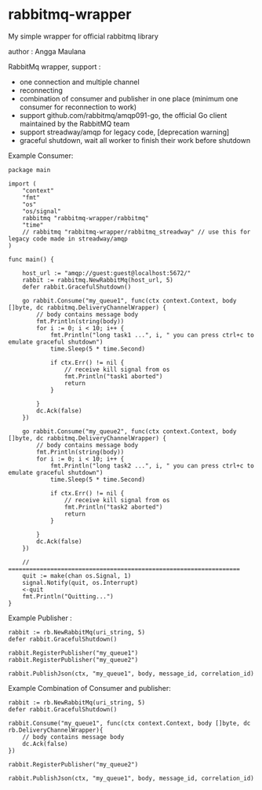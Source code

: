 # rabbitmq-wrapper
My simple wrapper for official rabbitmq library


author : Angga Maulana

RabbitMq wrapper, support  :
- one connection and multiple channel
- reconnecting
- combination of consumer and publisher in one place (minimum one consumer for reconnection to work)
- support github.com/rabbitmq/amqp091-go, the official Go client maintained by the RabbitMQ team 
- support streadway/amqp for legacy code, [deprecation warning]
- graceful shutdown, wait all worker to finish their work before shutdown



Example Consumer:

	package main

	import (
		"context"
		"fmt"
		"os"
		"os/signal"
		rabbitmq "rabbitmq-wrapper/rabbitmq"
		"time"
		// rabbitmq "rabbitmq-wrapper/rabbitmq_streadway" // use this for legacy code made in streadway/amqp
	)

	func main() {

		host_url := "amqp://guest:guest@localhost:5672/"
		rabbit := rabbitmq.NewRabbitMq(host_url, 5)
		defer rabbit.GracefulShutdown()

		go rabbit.Consume("my_queue1", func(ctx context.Context, body []byte, dc rabbitmq.DeliveryChannelWrapper) {
			// body contains message body
			fmt.Println(string(body))
			for i := 0; i < 10; i++ {
				fmt.Println("long task1 ...", i, " you can press ctrl+c to emulate graceful shutdown")
				time.Sleep(5 * time.Second)

				if ctx.Err() != nil {
					// receive kill signal from os
					fmt.Println("task1 aborted")
					return
				}

			}
			dc.Ack(false)
		})

		go rabbit.Consume("my_queue2", func(ctx context.Context, body []byte, dc rabbitmq.DeliveryChannelWrapper) {
			// body contains message body
			fmt.Println(string(body))
			for i := 0; i < 10; i++ {
				fmt.Println("long task2 ...", i, " you can press ctrl+c to emulate graceful shutdown")
				time.Sleep(5 * time.Second)

				if ctx.Err() != nil {
					// receive kill signal from os
					fmt.Println("task2 aborted")
					return
				}

			}
			dc.Ack(false)
		})

		// ==================================================================
		quit := make(chan os.Signal, 1)
		signal.Notify(quit, os.Interrupt)
		<-quit
		fmt.Println("Quitting...")
	}


Example Publisher :

	rabbit := rb.NewRabbitMq(uri_string, 5)
	defer rabbit.GracefulShutdown()

	rabbit.RegisterPublisher("my_queue1")
	rabbit.RegisterPublisher("my_queue2")

	rabbit.PublishJson(ctx, "my_queue1", body, message_id, correlation_id)

Example Combination of Consumer and publisher:

	rabbit := rb.NewRabbitMq(uri_string, 5)
	defer rabbit.GracefulShutdown()

	rabbit.Consume("my_queue1", func(ctx context.Context, body []byte, dc rb.DeliveryChannelWrapper){
		// body contains message body
		dc.Ack(false)
	})

	rabbit.RegisterPublisher("my_queue2")

	rabbit.PublishJson(ctx, "my_queue1", body, message_id, correlation_id)


